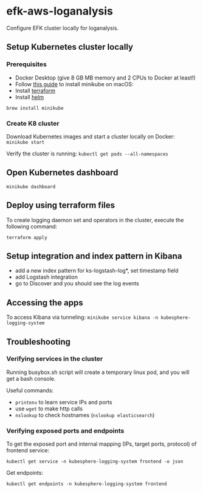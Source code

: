 # efk-aws-loganalysis

Configure EFK cluster locally for loganalysis.  

## Setup Kubernetes cluster locally

### Prerequisites

- Docker Desktop (give 8 GB MB memory and 2 CPUs to Docker at least!)
- Follow [this guide](https://minikube.sigs.k8s.io/docs/start/) to install minikube on macOS:
- Install [terraform](https://learn.hashicorp.com/tutorials/terraform/install-cli#install-terraform)
- Install [helm](https://helm.sh/docs/intro/install/#through-package-managers)

```
brew install minikube
```

### Create K8 cluster

Download Kubernetes images and start a cluster locally on Docker: 
`minikube start`

Verify the cluster is running:
`kubectl get pods --all-namespaces`

## Open Kubernetes dashboard

`minikube dashboard`

## Deploy using terraform files

To create logging daemon set and operators in the cluster, execute the following command:

`terraform apply`

## Setup integration and index pattern in Kibana

- add a new index pattern for ks-logstash-log*, set timestamp field
- add Logstash integration
- go to Discover and you should see the log events

## Accessing the apps

To access Kibana via tunneling:
`minikube service kibana -n kubesphere-logging-system`

## Troubleshooting

### Verifying services in the cluster

Running busybox.sh script will create a temporary linux pod, and you will get a bash console.

Useful commands:
- `printenv` to learn service IPs and ports
- use `wget` to make http calls
- `nslookup` to check hostnames (`nslookup elasticsearch`)

### Verifying exposed ports and endpoints

To get the exposed port and internal mapping (IPs, target ports, protocol) of frontend service:

`kubectl get service -n kubesphere-logging-system frontend -o json`

Get endpoints:

`kubectl get endpoints -n kubesphere-logging-system frontend`


